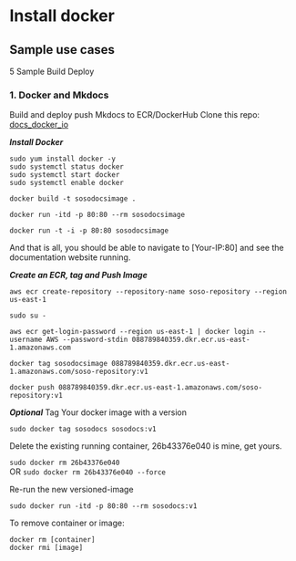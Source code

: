 #  Install docker


## Sample use cases
5 Sample Build Deploy 
### 1. Docker and Mkdocs 
Build and deploy push Mkdocs to ECR/DockerHub
Clone this repo: [docs_docker_io](https://github.com/sosotechnologies/docs_docker_io.git)

***Install Docker***
```
sudo yum install docker -y
sudo systemctl status docker
sudo systemctl start docker
sudo systemctl enable docker
```

```docker build -t sosodocsimage .```

```docker run -itd -p 80:80 --rm sosodocsimage```

```docker run -t -i -p 80:80 sosodocsimage```

And that is all, you should be able to navigate to [Your-IP:80] and see the documentation website running.

***Create an ECR, tag and Push Image***

```
aws ecr create-repository --repository-name soso-repository --region us-east-1

sudo su -

aws ecr get-login-password --region us-east-1 | docker login --username AWS --password-stdin 088789840359.dkr.ecr.us-east-1.amazonaws.com

docker tag sosodocsimage 088789840359.dkr.ecr.us-east-1.amazonaws.com/soso-repository:v1

docker push 088789840359.dkr.ecr.us-east-1.amazonaws.com/soso-repository:v1
```

***Optional***
Tag Your docker image with a version 

 ```sudo docker tag sosodocs sosodocs:v1```

Delete the existing running container, 26b43376e040 is mine, get yours.

```sudo docker rm 26b43376e040```    
           OR
```sudo docker rm 26b43376e040 --force```

Re-run the new versioned-image

 ```sudo docker run -itd -p 80:80 --rm sosodocs:v1```

To remove container or image:

```
docker rm [container]
docker rmi [image]
```


